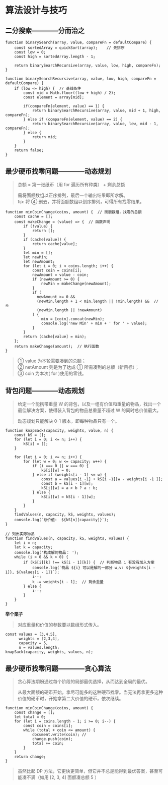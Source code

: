 # 算法设计与技巧  

## 二分搜索————分而治之
```
function binarySearch(array, value, compareFn = defaultCompare) {
    const sortedArray = quickSort(array);    // 先排序
    const low = 0;
    const high = sortedArray.length - 1;
    
    return binarySearchRecursive(array, value, low, high, compareFn);
}

function binarySearchRecursive(array, value, low, high, compareFn = defaultCompare) {
    if (low <= high) {  // 基线条件
        const mid = Math.floor((low + high) / 2);
        const element = array[mid];
        
        if(compareFn(element, value) == 1) {
            return binarySearchRecursive(array, value, mid + 1, high, compareFn);
        } else if (compareFn(element, value) == 2) {
            return binarySearchRecursive(array, value, low, mid - 1, compareFn);
        } else {
            return mid;
        }
    }
    return false;
}
```

## 最少硬币找零问题————动态规划  
> 总额 = 第一张纸币（用 for 遍历所有种类） + 剩余总额  
> 
> 需将面额数组以正序排列，最后一个输出结果即所求解。  
> tip: 将 ④ 删去，并将面额数组以倒序排列，可得所有找零结果。  
```
function minCoinChange(coins, amount) {  // 面额数组，找零的总额
    const cache = [];
    const makeChange = (value) => {  // 函数声明
        if (!value) {
            return [];
        }
        if (cache[value]) {    
            return cache[value];
        }
        let min = [];
        let newMin;
        let newAmount;
        for (let i = 0; i < coins.length; i++) {
            const coin = coins[i];
            newAmount = value - coin;
            if (newAmount >= 0) {
                newMin = makeChange(newAmount);
            }
            if (
              newAmount >= 0 &&
              (newMin.length + 1 < min.length || !min.length) &&  // ④
              (newMin.length || !newAmount)
            ) {
                min = [coin].concat(newMin);
                console.log('new Min' + min + ' for ' + value);
            }
        }
        return (cache[value] = min);
    };
    return makeChange(amount);  // 执行函数
}
```  
> ① value 为本轮需要凑到的总额；  
> ② netAmount 则是为了达成 ① 所需凑到的总额（新目标）；  
> ③ coin 为本次( for )使用的零钱。 

## 背包问题————动态规划    
> 给定一个能携带重量 W 的背包，以及一组有价值和重量的物品，找出一个最佳解决方案，使得装入背包的物品总重量不超过 W 的同时总价值最大。  
> 
> 动态规划只能解决 0-1 版本，即每种物品只有一个。  
```
function knapSack(capacity, weights, value, n) {
    const kS = [];
    for (let i = 0; i <= n; i++) {
        kS[i] = [];
    }
    
    for (let i = 0; i <= n; i++) {
        for (let w = 0; w <= capacity; w++) {
            if (i === 0 || w === 0) {
                kS[i][w] = 0;
            } else if (weights[i - 1] <= w) {
                const a = values[i -1] + kS[i -1][w - weights[i -1 ]];
                const b = kS[i - 1][w];
                kS[i][w] = a > b ? a : b;
            } else {
                kS[i][w] = kS[i - 1][w];
            }
        }
    }
    findValues(n, capacity, kS, weights, values);
    console.log(`总价值:  ${kS[n][capacity]}`);
}

// 列出实际物品
function findValues(n, capacity, kS, weights, values) {
    let i = n;
    let k = capacity;
    console.log('构成解的物品： ');
    while (i > 0 && k > 0) {
        if (kS[i][k] !== kS[i - 1][k]) {  // 判断物品 i 有没有加入方案
            console.log(`物品 ${i} 可以是解的一部分 w,v: ${weights[i - 1]}, ${values[i - 1]}`);
            i--;
            k -= weights[i - 1];  // 剩余重量
        } else {
            i--;
        }
    }
}
```
**举个栗子**  
> 对应重量和价值的参数要以数组形式传入。
```
const values = [3,4,5],
      weights = [2,3,4],
      capacity = 5,
      n = values.length;
knapSack(capacity, weights, values, n);
```

## 最少硬币找零问题————贪心算法  
> 贪心算法期盼通过每个阶段的局部最优选择，从而达到全局的最优。  
> 
> 从最大面额的硬币开始，拿尽可能多的这种硬币找零。当无法再拿更多这种价值的硬币时，开始拿第二大价值的硬币，依次继续。  
```
function minCoinChange(coins, amount) {
    const change = [];
    let total = 0;
    for (let i = coins.length - 1; i >= 0; i--) {
        const coin = coins[i];
        while (total + coin <= amount) {
            document.write(coin); //
            change.push(coin);
            total += coin;
        }
    }
    return change;
}
```
> 虽然比起 DP 方法，它更快更简单，但它并不总是能得到最优答案，甚至可能凑不满（如用 \[2, 3, 4] 面额凑总额 5 ）  





